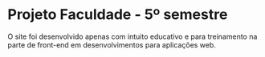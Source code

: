 # Projeto Faculdade - 5º semestre
O site foi desenvolvido apenas com intuito educativo e para treinamento na parte de front-end em desenvolvimentos para aplicações web.
